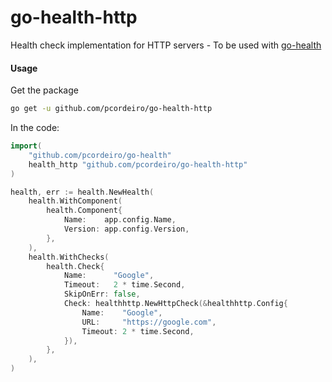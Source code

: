 # go-health-http
Health check implementation for HTTP servers - To be used with [go-health](https://github.com/pcordeiro/go-health)

#### Usage
Get the package
```bash
go get -u github.com/pcordeiro/go-health-http
```

In the code:
```go
import(
   	"github.com/pcordeiro/go-health"
	health_http "github.com/pcordeiro/go-health-http"
)

health, err := health.NewHealth(
    health.WithComponent(
        health.Component{
            Name:    app.config.Name,
            Version: app.config.Version,
        },
    ),
    health.WithChecks(
        health.Check{
            Name:      "Google",
            Timeout:   2 * time.Second,
            SkipOnErr: false,
            Check: healthhttp.NewHttpCheck(&healthhttp.Config{
                Name:    "Google",
                URL:     "https://google.com",
                Timeout: 2 * time.Second,
            }),
        },
    ),
)
``` 